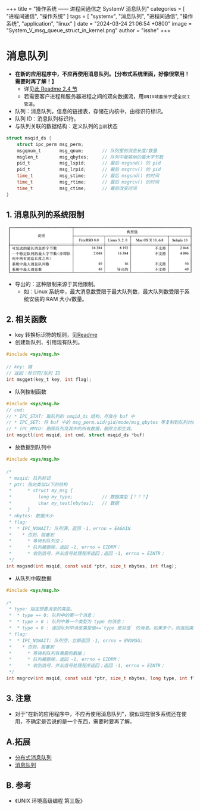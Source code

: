 +++
title = "操作系统 —— 进程间通信之 SystemV 消息队列"
categories = [ "进程间通信", "操作系统" ]
tags = [ "systemv", "消息队列", "进程间通信", "操作系统", "application", "linux" ]
date = "2024-03-24 21:06:54 +0800"
image = "System_V_msg_queue_struct_in_kernel.png"
author = "isshe"
+++


# 消息队列
* **在新的应用程序中，不应再使用消息队列。【分布式系统里面，好像很常用！需要时再了解！】**
    * 详见[此 Readme 2.4 节](../Readme.md)
    * 若需要客户进程和服务器进程之间的双向数据流，用`UNIX域套接字`或`全双工管道`。
* 队列：消息队列。信息的链接表，存储在内核中，由标识符标识。
* 队列 ID：消息队列标识符。
* 与队列关联的数据结构：定义队列的`当前`状态
```c
struct msqid_ds {
    struct ipc_perm msg_perm;
    msgqnum_t       msg_qnum;       // 队列里的消息长度/数量
    msglen_t        msg_qbytes;     // 队列中能容纳的最大字节数
    pid_t           msg_lspid;      // 最后 msgsnd() 的 pid
    pid_t           msg_lrpid;      // 最后 msgrcv() 的 pid
    time_t          msg_stime;      // 最后 msgsnd() 的时间
    time_t          msg_rtime;      // 最后 msgrcv() 的时间
    time_t          msg_ctime;      // 最后改变时间
}
```

## 1. 消息队列的系统限制
![消息队列的系统限制](msg_queue_system_limit.png)
* 导出的：这种限制来源于其他限制。
    * 如：Linux 系统中，最大消息数受限于最大队列数，最大队列数受限于系统安装的 RAM 大小/数量。
    
## 2. 相关函数
* key 转换标识符的规则，见[Readme](../Readme.md)
* 创建新队列、引用现有队列。
```c
#include <sys/msg.h>

// key: 键
// 返回：标识符/队列 ID
int msgget(key_t key, int flag);
```

* 队列控制函数
```c
#include <sys/msg.h>
// cmd:
// * IPC_STAT: 取队列的 smqid_ds 结构，存放在 buf 中
// * IPC_SET: 将 buf 中的 msg_perm.uid/gid/mode/msg_qbytes 等复制到队列对应的 msqid_ds 结构中。
// * IPC_RMID: 删除队列及其中的所有数据，删除立即生效。
int msgctl(int msqid, int cmd, struct msqid_ds *buf)
```

* 放数据到队列中
```c
#include <sys/msg.h>

/*
 * msqid: 队列标识
 * ptr: 指向类似以下的结构
 *      * struct my_msg {
 *          long my_type;           // 数据类型【？？？】
 *          char my_test[nbytes];   // 数据
 *      }
 * nbytes: 数据大小
 * flag:
 *  * IPC_NOWAIT: 队列满，返回 -1，errno = EAGAIN
 *    * 否则，阻塞到
 *      * 等待到队列空；
 *      * 队列被删除，返回 -1, errno = EIDRM；
 *      * 收到信号，并从信号处理程序返回；返回 -1, errno = EINTR；
 */
int msgsnd(int msqid, const void *ptr, size_t nbytes, int flag);
```

* 从队列中取数据
```c
#include <sys/msg.h>

/*
 * type: 指定想要消息的类型。
 *  * type == 0: 队列中的第一个消息；
 *  * type > 0 : 队列中第一个类型为 type 的消息；
 *  * type < 0 : 返回队列中消息类型值<=`type 绝对值` 的消息。如果多个，则返回类型值最小的 [第一个] 消息。
 * flag:
 *  * IPC_NOWAIT: 队列空，立即返回 -1, errno = ENOMSG;
 *    * 否则，阻塞到
 *      * 等待到队列有需要的数据；
 *      * 队列被删除，返回 -1, errno = EIDRM；
 *      * 收到信号，并从信号处理程序返回；返回 -1, errno = EINTR；
 */
int msgrcv(int msqid, const void *ptr, size_t nbytes, long type, int flag);
```

## 3. 注意
* 对于"在新的应用程序中，不应再使用消息队列"，貌似现在很多系统还在使用，不确定是否说的是一个东西，需要时要再了解。

## A.拓展
* [分布式消息队列](http://www.cnblogs.com/itfly8/p/5155983.html)
* [消息队列](http://www.cnblogs.com/itfly8/p/5156155.html)

## B. 参考
* 《UNIX 环境高级编程 第三版》
